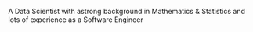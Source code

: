 A Data Scientist with astrong background in Mathematics & Statistics and lots of experience as a Software Engineer
